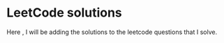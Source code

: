 # LeetCode solutions

Here , I will be adding the solutions to the leetcode questions that I solve.
